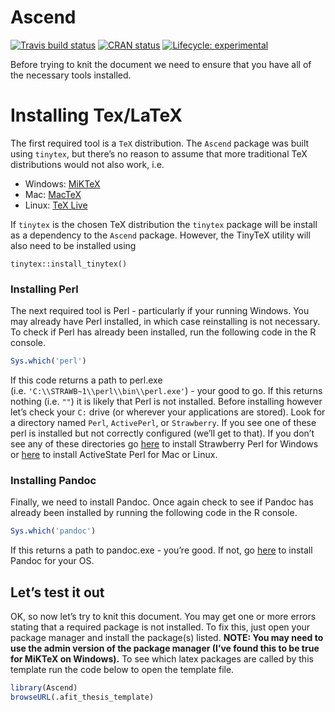 Ascend
================

<!-- badges: start -->

[![Travis build
status](https://travis-ci.com/Auburngrads/Ascend.svg?branch=main)](https://travis-ci.com/Auburngrads/Ascend)
[![CRAN
status](https://www.r-pkg.org/badges/version/Ascend)](https://CRAN.R-project.org/package=Ascend)
[![Lifecycle:
experimental](https://img.shields.io/badge/lifecycle-experimental-orange.svg)](https://www.tidyverse.org/lifecycle/#experimental)
<!-- badges: end -->

Before trying to knit the document we need to ensure that you have all
of the necessary tools installed.

# Installing Tex/LaTeX

The first required tool is a `TeX` distribution. The `Ascend` package
was built using `tinytex`, but there’s no reason to assume that more
traditional TeX distributions would not also work, i.e. 

-   Windows: [MiKTeX](https://miktex.org/howto/install-miktex)
-   Mac: [MacTeX](https://www.tug.org/mactex/)
-   Linux: [TeX Live](https://tug.org/texlive/)

If `tinytex` is the chosen TeX distribution the `tinytex` package will
be install as a dependency to the `Ascend` package. However, the TinyTeX
utility will also need to be installed using

    tinytex::install_tinytex()

### Installing Perl

The next required tool is Perl - particularly if your running Windows.
You may already have Perl installed, in which case reinstalling is not
necessary. To check if Perl has already been installed, run the
following code in the R console.

``` r
Sys.which('perl')
```

If this code returns a path to perl.exe
(i.e. `'C:\\STRAWB~1\\perl\\bin\\perl.exe'`) - your good to go. If this
returns nothing (i.e. `""`) it is likely that Perl is not installed.
Before installing however let’s check your `C:` drive (or wherever your
applications are stored). Look for a directory named `Perl`,
`ActivePerl`, or `Strawberry`. If you see one of these perl is installed
but not correctly configured (we’ll get to that). If you don’t see any
of these directories go [here](http://strawberryperl.com/) to install
Strawberry Perl for Windows or
[here](https://www.activestate.com/activeperl) to install ActiveState
Perl for Mac or Linux.

### Installing Pandoc

Finally, we need to install Pandoc. Once again check to see if Pandoc
has already been installed by running the following code in the R
console.

``` r
Sys.which('pandoc')
```

If this returns a path to pandoc.exe - you’re good. If not, go
[here](http://www.pandoc.org/installing.html) to install Pandoc for your
OS.

## Let’s test it out

OK, so now let’s try to knit this document. You may get one or more
errors stating that a required package is not installed. To fix this,
just open your package manager and install the package(s) listed.
**NOTE: You may need to use the admin version of the package manager
(I’ve found this to be true for MiKTeX on Windows).** To see which latex
packages are called by this template run the code below to open the
template file.

``` r
library(Ascend)
browseURL(.afit_thesis_template) 
```

